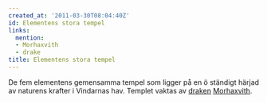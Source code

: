 ```yaml
---
created_at: '2011-03-30T08:04:40Z'
id: Elementens stora tempel
links:
  mention:
  - Morhaxvith
  - drake
title: Elementens stora tempel
---
```


De fem elementens gemensamma tempel som ligger på en ö ständigt härjad av naturens krafter i
Vindarnas hav. Templet vaktas av [draken][] [Morhaxvith].

  [draken]: drake
  [Morhaxvith]: Morhaxvith
